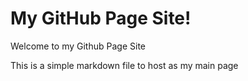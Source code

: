 # My GitHub Page Site!

Welcome to my Github Page Site

This is a simple markdown file to host as my main page
